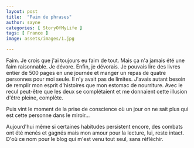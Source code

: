 ```yaml
---
layout: post
title:  "Faim de phrases"
author: sayne
categories: [ StoryOfMyLife ]
tags: [ France ]
image: assets/images/1.jpg

---
```


Faim. Je crois que j'ai toujours eu faim de tout. Mais ça n'a jamais été une faim raisonnable. Je dévore. Enfin, je dévorais. Je pouvais lire des livres entier de 500 pages en une journée et manger un repas de quatre personnes pour moi seule. Il n'y avait pas de limites. J'avais autant besoin de remplir mon esprit d'histoires que mon estomac de nourriture. Avec le recul peut-être que les deux se complétaient et me donnaient cette illusion d'être pleine, complète. 

Puis vint le moment de la prise de conscience où un jour on ne sait plus qui est cette personne dans le miroir...

Aujourd'hui même si certaines habitudes persistent encore, des combats ont été menés et gagnés mais mon amour pour la lecture, lui, reste intact. D'où ce nom pour le blog qui m'est venu tout seul, sans réfléchir. 